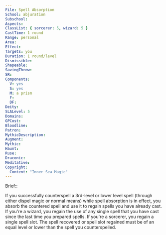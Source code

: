 ```yaml
---
File: Spell Absorption
School: abjuration
Subschool: 
Aspects: 
ClassList: { sorcerer: 5, wizard: 5 }
CastTime: 1 round
Range: personal
Area: 
Effect: 
Targets: you
Duration: 1 round/level
Dismissible: 
Shapeable: 
SavingThrow: 
SR: 
Components:
  V: yes
  S: yes
  M: a prism
  F: 
  DF: 
Deity: 
SLALevel: 5
Domains: 
GPCost: 
Bloodline: 
Patron: 
MythicDescription: 
Augment: 
Mythic: 
Haunt: 
Ruse: 
Draconic: 
Meditative: 
Copyright:
  Content: "Inner Sea Magic"
---
```

Brief:: 

If you successfully counterspell a 3rd-level or lower level spell (through either dispel magic or normal means) while spell absorption is in effect, you absorb the countered spell and use it to regain spells you have already cast. If you're a wizard, you regain the use of any single spell that you have cast since the last time you prepared spells. If you're a sorcerer, you regain a single spell slot. The spell recovered or spell slot regained must be of an equal level or lower than the spell you counterspelled.
